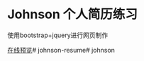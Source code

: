 # Johnson 个人简历练习

使用bootstrap+jquery进行网页制作

[在线预览](http://hx.zicpo.com/resume/)# johnson-resume# johnson
